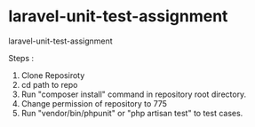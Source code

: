 # laravel-unit-test-assignment
laravel-unit-test-assignment

Steps : 
1. Clone Reposiroty
2. cd path to repo
3. Run "composer install" command in repository root directory.
4. Change permission of repository to 775
5. Run "vendor/bin/phpunit" or "php artisan test" to test cases.
